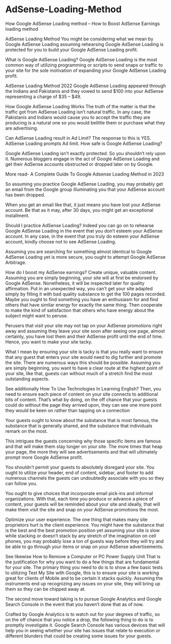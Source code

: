 # AdSense-Loading-Method

How Google AdSense Loading method – How to Boost AdSense Earnings loading method

AdSense  Loading Method
You might be considering what we mean by Google AdSense Loading assuming rehearsing Google AdSense Loading is protected for you to build your Google AdSense Loading profit.

What is Google AdSense Loading?
Google AdSense Loading is the most common way of utilizing programming or scripts to send snaps or traffic to your site for the sole motivation of expanding your Google AdSense Loading profit.

AdSense Loading Method 2022
Google AdSense Loading appeared through the Indians and Pakistanis and they vowed to send $100 into your AdSense representing a charge of $35 – $49.

How Google AdSense Loading Works
The truth of the matter is that the traffic got from AdSense Loading isn’t natural traffic. In any case, the Pakistanis and Indians would cause you to accept the traffic they are producing is a natural one so you would belittle them or purchase what they are advertising.

Can AdSense Loading result in Ad Limit?
The response to this is YES. AdSense Loading prompts Ad limit.
How safe is Google AdSense Loading?

Google AdSense Loading isn’t exactly protected. So you shouldn’t rely upon it.
Numerous bloggers engage in the act of Google AdSense Loading and get their AdSense accounts obstructed or dropped later on by Google.

More read- A Complete Guide To Google Adsense Loading Method in 2023

So assuming you practice Google AdSense Loading, you may probably get an email from the Google group illuminating you that your AdSense account has been dropped.

When you get an email like that, it just means you have lost your AdSense account. Be that as it may, after 30 days, you might get an exceptional installment.

Should I practice AdSense Loading?
Indeed you can go on to rehearse Google AdSense Loading in the event that you don’t esteem your AdSense account. In any case, in the event that you truly do esteem your AdSense account, kindly choose not to see AdSense Loading.

 

Assuming you are searching for something almost identical to Google AdSense Loading yet is more secure, you ought to attempt Google AdSense Arbitrage.

How do I boost my AdSense earnings?
Create unique, valuable content.
Assuming you are simply beginning, your site will at first be endorsed by Google AdSense. Nonetheless, it will be inspected later for quality affirmation. Put in an unexpected way, you can’t get your site adapted simply by filling it with bad quality substance to get the 100 pages recorded.
Maybe you ought to find something you have an enthusiasm for and find others that have similar energy for exactly the same thing. Then cooperate to make the kind of satisfaction that others who have energy about the subject might want to peruse.

Perusers that visit your site may not tap on your AdSense promotions right away and assuming they leave your site soon after seeing one page, almost certainly, you have lost them and their AdSense profit until the end of time. Hence, you want to make your site tacky.

What I mean by ensuring your site is tacky is that you really want to ensure that any guest that enters your site would need to dig further and promote the site. There are numerous ways this should be possible. Assuming you are simply beginning, you want to have a clear route at the highest point of your site, like that, guests can without much of a stretch find the most outstanding aspects.

See additionally How To Use Technologies In Learning English?
Then, you need to ensure each piece of content on your site connects to additional bits of content. That’s what by doing, on the off chance that your guests could do without the page they arrived upon, they can see one more point they would be keen on rather than tapping on a connection

Your guests ought to know about the substance that is most famous, the substance that is generally shared, and the substance that individuals remark on the most.

This intrigues the guests concerning why those specific items are famous and that will make them stay longer on your site. The more times that heap your page, the more they will see advertisements and that will ultimately prompt more Google AdSense profit.

You shouldn’t permit your guests to absolutely disregard your site. You ought to utilize your header, end of content, sidebar, and footer to add numerous channels the guests can undoubtedly associate with you so they can follow you.

You ought to give choices that incorporate email pick-ins and informal organizations. With that, each time you produce or advance a piece of content, your guests will be reminded about your site and ideally, that will make them visit the site and snap on your AdSense promotions the most.

Optimize your user experience.
The one thing that makes many site proprietors hurt is the client experience. You might have the substance that is the best and the best promotion position yet assuming your site is slow while stacking or doesn’t stack by any stretch of the imagination on cell phones, you may probably lose a ton of guests way before they will try and be able to go through your items or snap on your AdSense advertisements.

See likewise How to Remove a Computer or PC Power Supply Unit
That is the justification for why you want to do a few things that are fundamental for your site.
The primary thing you need to do is to show a few basic tests to utilizing Test My Site with Google, this is to ensure your site is working great for clients of Mobile and to be certain it stacks quickly. Assuming the instruments end up recognizing any issues on your site, they will bring up them so they can be chipped away at.

The second move toward taking is to pursue Google Analytics and Google Search Console in the event that you haven’t done that as of now.

Crafted by Google Analytics is to watch out for your degrees of traffic, so on the off chance that you notice a drop, the following thing to do is to promptly investigate it. Google Search Console has various devices that will help you in seeing whether your site has issues that relate to execution or different blunders that could be creating some issues for your guests.
